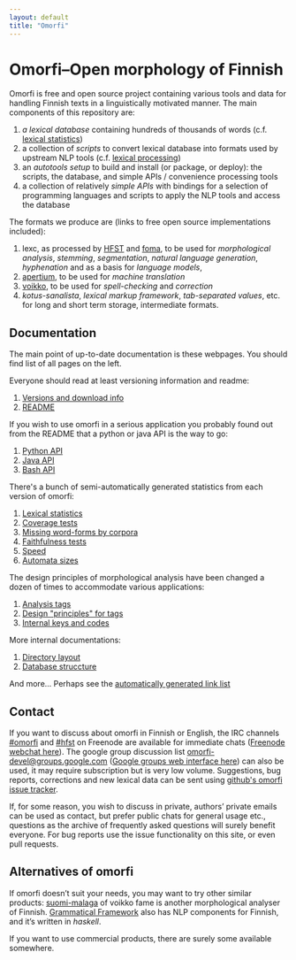 ```yaml
---
layout: default
title: "Omorfi"
---
```


# Omorfi–Open morphology of Finnish

Omorfi is free and open source project containing various tools and data for
handling Finnish texts in a linguistically motivated manner. The main
components of this repository are:

1. _a lexical database_ containing hundreds of thousands of words (c.f.
   [lexical statistics](pages/Lexical-statistics))
2. a collection of _scripts_ to convert lexical database into formats used by
   upstream NLP tools (c.f. [lexical processing](pages/Database-processing))
3. an _autotools setup_ to build and install (or package, or deploy): the
   scripts, the database, and simple APIs / convenience processing tools
3. a collection of relatively _simple APIs_ with bindings for a selection of
   programming languages and scripts to apply the NLP tools and access the
   database

The formats we produce are (links to free open source implementations
included):

1. lexc, as processed by [HFST](//hfst.sf.net) and
   [foma](//code.google.com/p/foma), to be used for *morphological analysis*,
   *stemming*, *segmentation*, *natural language generation*, *hyphenation* and
   as a basis for *language models*,
2. [apertium](//sf.net/p/apertium), to be used for *machine translation*
3. [voikko](//voikko.puimula.org), to be used for *spell-checking* and
   *correction*
4. _kotus-sanalista_, _lexical markup framework_, _tab-separated values_, etc.
   for long and short term storage, intermediate formats.

## Documentation

The main point of up-to-date documentation is these webpages. You should find
list of all pages on the left.

Everyone should read at least versioning information and readme:

1. [Versions and download info](pages/Releases.html)
1. [README](https://github.com/flammie/omorfi#omorfiopen-morphology-of-finnish)

If you wish to use omorfi in a serious application you probably found out from
the README that a python or java API is the way to go:

1. [Python API](pages/Python-API.html)
1. [Java API](pages/Java-API.html)
1. [Bash API](pages/Bash-API.html)

There's a bunch of semi-automatically generated statistics from each version of
omorfi:

1. [Lexical statistics](pages/Lexical-statistics.html)
1. [Coverage tests](pages/Coverages.html)
1. [Missing word-forms by corpora](pages/CoveragesTop100Deltas.html)
1. [Faithfulness tests](pages/Faithfulness-tests.html)
1. [Speed](pages/Speed-tests.html)
1. [Automata sizes](pages/Automata-sizes.html)

The design principles of morphological analysis have been changed a dozen of
times to accommodate various applications:

1. [Analysis tags](pages/tag-formats.html)
1. [Design "principles" for tags](pages/Tagging-possibilities.html)
1. [Internal keys and codes](pages/Paradigms-and-stuffs.html)

More internal documentations:

1. [Directory layout](pages/Directory-layout.html)
1. [Database struccture](pages/Database-processing.html)

And more... Perhaps see the [automatically generated link list](#navigation)

## Contact

If you want to discuss about omorfi in Finnish or English, the IRC channels
[#omorfi](irc://Freenode/#omorfi) and [#hfst](irc://Freenode/#hfst) on Freenode
are available for immediate chats ([Freenode webchat
here](https://webchat.freenode.net/)). The google group discussion list
omorfi-devel@groups.google.com ([Google groups web interface
here](https://groups.google.com/forum/#!forum/omorfi-devel)) can also be used,
it may require subscription but is very low volume. Suggestions, bug reports,
corrections and new lexical data can be sent using [github's omorfi issue
tracker](//github.com/flammie/omorfi/issues).

If, for some reason, you wish to discuss in private, authors’ private emails can
be used as contact, but prefer public chats for general usage etc., questions as
the archive of frequently asked questions will surely benefit everyone. For bug
reports use the issue functionality on this site, or even pull requests.

## Alternatives of omorfi

If omorfi doesn’t suit your needs, you may want to try other similar products:
[suomi-malaga](http://voikko.puimula.org) of voikko fame is another
morphological analyser of Finnish. [Grammatical
Framework](http://www.grammaticalframework.org/) also has NLP components for
Finnish, and it’s written in _haskell_.

If you want to use commercial products, there are surely some available
somewhere.

<!-- vim: set ft=markdown -->
